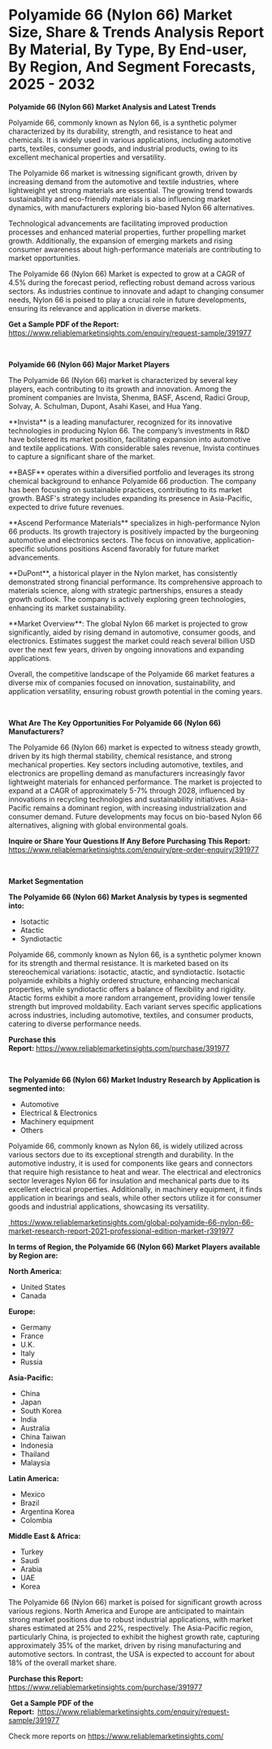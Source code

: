 <p><h1>Polyamide 66 (Nylon 66) Market Size, Share & Trends Analysis Report By Material, By Type, By End-user, By Region, And Segment Forecasts, 2025 - 2032</h1></p><p><strong>Polyamide 66 (Nylon 66) Market Analysis and Latest Trends</strong></p>
<p><p>Polyamide 66, commonly known as Nylon 66, is a synthetic polymer characterized by its durability, strength, and resistance to heat and chemicals. It is widely used in various applications, including automotive parts, textiles, consumer goods, and industrial products, owing to its excellent mechanical properties and versatility. </p><p>The Polyamide 66 market is witnessing significant growth, driven by increasing demand from the automotive and textile industries, where lightweight yet strong materials are essential. The growing trend towards sustainability and eco-friendly materials is also influencing market dynamics, with manufacturers exploring bio-based Nylon 66 alternatives. </p><p>Technological advancements are facilitating improved production processes and enhanced material properties, further propelling market growth. Additionally, the expansion of emerging markets and rising consumer awareness about high-performance materials are contributing to market opportunities. </p><p>The Polyamide 66 (Nylon 66) Market is expected to grow at a CAGR of 4.5% during the forecast period, reflecting robust demand across various sectors. As industries continue to innovate and adapt to changing consumer needs, Nylon 66 is poised to play a crucial role in future developments, ensuring its relevance and application in diverse markets.</p></p>
<p><strong>Get a Sample PDF of the Report:&nbsp;</strong> <a href="https://www.reliablemarketinsights.com/enquiry/request-sample/391977?utm_campaign=3065&utm_medium=2&utm_source=Github&utm_content=ia&utm_term=29032025&utm_id=polyamide-66-nylon-66">https://www.reliablemarketinsights.com/enquiry/request-sample/391977</a></p>
<p>&nbsp;</p>
<p><strong>Polyamide 66 (Nylon 66) Major Market Players</strong></p>
<p><p>The Polyamide 66 (Nylon 66) market is characterized by several key players, each contributing to its growth and innovation. Among the prominent companies are Invista, Shenma, BASF, Ascend, Radici Group, Solvay, A. Schulman, Dupont, Asahi Kasei, and Hua Yang.</p><p>**Invista** is a leading manufacturer, recognized for its innovative technologies in producing Nylon 66. The company’s investments in R&D have bolstered its market position, facilitating expansion into automotive and textile applications. With considerable sales revenue, Invista continues to capture a significant share of the market.</p><p>**BASF** operates within a diversified portfolio and leverages its strong chemical background to enhance Polyamide 66 production. The company has been focusing on sustainable practices, contributing to its market growth. BASF's strategy includes expanding its presence in Asia-Pacific, expected to drive future revenues.</p><p>**Ascend Performance Materials** specializes in high-performance Nylon 66 products. Its growth trajectory is positively impacted by the burgeoning automotive and electronics sectors. The focus on innovative, application-specific solutions positions Ascend favorably for future market advancements.</p><p>**DuPont**, a historical player in the Nylon market, has consistently demonstrated strong financial performance. Its comprehensive approach to materials science, along with strategic partnerships, ensures a steady growth outlook. The company is actively exploring green technologies, enhancing its market sustainability.</p><p>**Market Overview**: The global Nylon 66 market is projected to grow significantly, aided by rising demand in automotive, consumer goods, and electronics. Estimates suggest the market could reach several billion USD over the next few years, driven by ongoing innovations and expanding applications.</p><p>Overall, the competitive landscape of the Polyamide 66 market features a diverse mix of companies focused on innovation, sustainability, and application versatility, ensuring robust growth potential in the coming years.</p></p>
<p>&nbsp;</p>
<p><strong>What Are The Key Opportunities For Polyamide 66 (Nylon 66) Manufacturers?</strong></p>
<p><p>The Polyamide 66 (Nylon 66) market is expected to witness steady growth, driven by its high thermal stability, chemical resistance, and strong mechanical properties. Key sectors including automotive, textiles, and electronics are propelling demand as manufacturers increasingly favor lightweight materials for enhanced performance. The market is projected to expand at a CAGR of approximately 5-7% through 2028, influenced by innovations in recycling technologies and sustainability initiatives. Asia-Pacific remains a dominant region, with increasing industrialization and consumer demand. Future developments may focus on bio-based Nylon 66 alternatives, aligning with global environmental goals.</p></p>
<p><strong>Inquire or Share Your Questions If Any Before Purchasing This Report:</strong> <a href="https://www.reliablemarketinsights.com/enquiry/pre-order-enquiry/391977?utm_campaign=3065&utm_medium=2&utm_source=Github&utm_content=ia&utm_term=29032025&utm_id=polyamide-66-nylon-66">https://www.reliablemarketinsights.com/enquiry/pre-order-enquiry/391977</a></p>
<p>&nbsp;</p>
<p><strong>Market Segmentation</strong></p>
<p><strong>The Polyamide 66 (Nylon 66) Market Analysis by types is segmented into:</strong></p>
<p><ul><li>Isotactic</li><li>Atactic</li><li>Syndiotactic</li></ul></p>
<p><p>Polyamide 66, commonly known as Nylon 66, is a synthetic polymer known for its strength and thermal resistance. It is marketed based on its stereochemical variations: isotactic, atactic, and syndiotactic. Isotactic polyamide exhibits a highly ordered structure, enhancing mechanical properties, while syndiotactic offers a balance of flexibility and rigidity. Atactic forms exhibit a more random arrangement, providing lower tensile strength but improved moldability. Each variant serves specific applications across industries, including automotive, textiles, and consumer products, catering to diverse performance needs.</p></p>
<p><strong>Purchase this Report:&nbsp;</strong><a href="https://www.reliablemarketinsights.com/purchase/391977?utm_campaign=3065&utm_medium=2&utm_source=Github&utm_content=ia&utm_term=29032025&utm_id=polyamide-66-nylon-66">https://www.reliablemarketinsights.com/purchase/391977</a></p>
<p>&nbsp;</p>
<p><strong>The Polyamide 66 (Nylon 66) Market Industry Research by Application is segmented into:</strong></p>
<p><ul><li>Automotive</li><li>Electrical & Electronics</li><li>Machinery equipment</li><li>Others</li></ul></p>
<p><p>Polyamide 66, commonly known as Nylon 66, is widely utilized across various sectors due to its exceptional strength and durability. In the automotive industry, it is used for components like gears and connectors that require high resistance to heat and wear. The electrical and electronics sector leverages Nylon 66 for insulation and mechanical parts due to its excellent electrical properties. Additionally, in machinery equipment, it finds application in bearings and seals, while other sectors utilize it for consumer goods and industrial applications, showcasing its versatility.</p></p>
<p><a href="https://www.reliablemarketinsights.com/global-polyamide-66-nylon-66-market-research-report-2021-professional-edition-market-r391977?utm_campaign=3065&utm_medium=2&utm_source=Github&utm_content=ia&utm_term=29032025&utm_id=polyamide-66-nylon-66">&nbsp;https://www.reliablemarketinsights.com/global-polyamide-66-nylon-66-market-research-report-2021-professional-edition-market-r391977</a></p>
<p><strong>In terms of Region, the Polyamide 66 (Nylon 66) Market Players available by Region are:</strong></p>
<p>
    <p> <strong> North America: </strong>
        <ul>
            <li>United States</li>
            <li>Canada</li>
        </ul>
        </p> 
    <p> <strong> Europe: </strong>
        <ul>
            <li>Germany</li>
            <li>France</li>
            <li>U.K.</li>
            <li>Italy</li>
            <li>Russia</li>
        </ul>
        </p> 
    <p> <strong> Asia-Pacific: </strong>
        <ul>
            <li>China</li>
            <li>Japan</li>
            <li>South Korea</li>
            <li>India</li>
            <li>Australia</li>
            <li>China Taiwan</li>
            <li>Indonesia</li>
            <li>Thailand</li>
            <li>Malaysia</li>
        </ul>
        </p> 
    <p> <strong> Latin America: </strong>
        <ul>
            <li>Mexico</li>
            <li>Brazil</li>
            <li>Argentina Korea</li>
            <li>Colombia</li>
        </ul>
        </p> 
    <p> <strong> Middle East & Africa: </strong>
        <ul>
            <li>Turkey</li>
            <li>Saudi</li>
            <li>Arabia</li>
            <li>UAE</li>
            <li>Korea</li>
        </ul>
    </p>
    </p>
<p><p>The Polyamide 66 (Nylon 66) market is poised for significant growth across various regions. North America and Europe are anticipated to maintain strong market positions due to robust industrial applications, with market shares estimated at 25% and 22%, respectively. The Asia-Pacific region, particularly China, is projected to exhibit the highest growth rate, capturing approximately 35% of the market, driven by rising manufacturing and automotive sectors. In contrast, the USA is expected to account for about 18% of the overall market share.</p></p>
<p><strong>Purchase this Report: </strong><a href="https://www.reliablemarketinsights.com/purchase/391977?utm_campaign=3065&utm_medium=2&utm_source=Github&utm_content=ia&utm_term=29032025&utm_id=polyamide-66-nylon-66">https://www.reliablemarketinsights.com/purchase/391977</a></p>
<p>&nbsp;<strong>Get a Sample PDF of the Report:&nbsp;&nbsp;</strong><a href="https://www.reliablemarketinsights.com/enquiry/request-sample/391977?utm_campaign=3065&utm_medium=2&utm_source=Github&utm_content=ia&utm_term=29032025&utm_id=polyamide-66-nylon-66">https://www.reliablemarketinsights.com/enquiry/request-sample/391977</a></p>
<p><strong></strong></p>
<p>Check more reports on <a href="https://www.reliablemarketinsights.com/?utm_campaign=3065&utm_medium=2&utm_source=Github&utm_content=ia&utm_term=29032025&utm_id=polyamide-66-nylon-66">https://www.reliablemarketinsights.com/</a></p>
